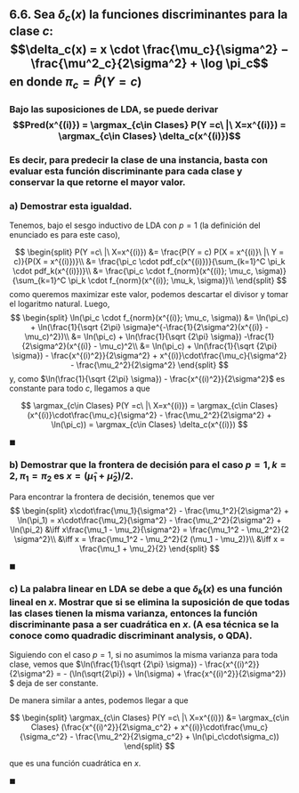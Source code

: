 ## 6.6. Sea $\delta_c(x)$ la funciones discriminantes para la clase $c$: $$\delta_c(x) = x \cdot \frac{\mu_c}{\sigma^2} − \frac{\mu^2_c}{2\sigma^2} + \log \pi_c$$ en donde $\pi_c = \hat{P}(Y = c)$

### Bajo las suposiciones de LDA, se puede derivar $$Pred(x^{(i)}) = \argmax_{c\in Clases} P(Y =c\ |\ X=x^{(i)}) = \argmax_{c\in Clases} \delta_c(x^{(i)})$$

### Es decir, para predecir la clase de una instancia, basta con evaluar esta función discriminante para cada clase y conservar la que retorne el mayor valor.

### a) Demostrar esta igualdad.

Tenemos, bajo el sesgo inductivo de LDA con $p=1$ (la definición del enunciado es para este caso),

$$
\begin{split}
    P(Y =c\ |\ X=x^{(i)})
        &= \frac{P(Y = c) P(X = x^{(i)}\ |\ Y = c)}{P(X = x^{(i)})}\\
        &= \frac{\pi_c \cdot pdf_c(x^{(i)})}{\sum_{k=1}^C \pi_k \cdot pdf_k(x^{(i)})}\\
        &= \frac{\pi_c \cdot f_{norm}(x^{(i)}; \mu_c, \sigma)}{\sum_{k=1}^C \pi_k \cdot f_{norm}(x^{(i)}; \mu_k, \sigma)}\\ 
\end{split}
$$
como queremos maximizar este valor, podemos descartar el divisor y tomar el logaritmo natural. Luego,
$$
\begin{split}
    \ln(\pi_c \cdot f_{norm}(x^{(i)}; \mu_c, \sigma)) 
        &= \ln(\pi_c) + \ln(\frac{1}{\sqrt {2\pi} \sigma}e^{-\frac{1}{2\sigma^2}(x^{(i)} - \mu_c)^2})\\
        &=  \ln(\pi_c) + \ln(\frac{1}{\sqrt {2\pi} \sigma}) -\frac{1}{2\sigma^2}(x^{(i)} - \mu_c)^2\\
        &= \ln(\pi_c) + \ln(\frac{1}{\sqrt {2\pi} \sigma}) - \frac{x^{(i)^2}}{2\sigma^2} + x^{(i)}\cdot\frac{\mu_c}{\sigma^2} - \frac{\mu_2^2}{2\sigma^2}
\end{split}
$$
y, como $\ln(\frac{1}{\sqrt {2\pi} \sigma}) - \frac{x^{(i)^2}}{2\sigma^2}$ es constante para todo $c$, llegamos a que

$$
\argmax_{c\in Clases} P(Y =c\ |\ X=x^{(i)}) = \argmax_{c\in Clases} (x^{(i)}\cdot\frac{\mu_c}{\sigma^2} - \frac{\mu_2^2}{2\sigma^2} + \ln(\pi_c)) =  \argmax_{c\in Clases} \delta_c(x^{(i)})
$$

$\blacksquare$

### b) Demostrar que la frontera de decisión para el caso $p = 1, k = 2, \pi_1 = \pi_2$ es $x = (\hat\mu_1 + \hat\mu_2)/2$.

Para encontrar la frontera de decisión, tenemos que ver
$$
\begin{split}
x\cdot\frac{\mu_1}{\sigma^2} - \frac{\mu_1^2}{2\sigma^2} + \ln(\pi_1) = x\cdot\frac{\mu_2}{\sigma^2} - \frac{\mu_2^2}{2\sigma^2} + \ln(\pi_2)
    &\iff x\frac{\mu_1 - \mu_2}{\sigma^2} = \frac{\mu_1^2 - \mu_2^2}{2 \sigma^2}\\
    &\iff x = \frac{\mu_1^2 - \mu_2^2}{2 (\mu_1 - \mu_2)}\\
    &\iff x = \frac{\mu_1 + \mu_2}{2} 
\end{split}
$$

$\blacksquare$

### c) La palabra linear en LDA se debe a que $\delta_k(x)$ es una función lineal en $x$. Mostrar que si se elimina la suposición de que todas las clases tienen la misma varianza, entonces la función discriminante pasa a ser cuadrática en $x$. (A esa técnica se la conoce como quadradic discriminant analysis, o QDA).

Siguiendo con el caso $p = 1$, si no asumimos la misma varianza para toda clase, vemos que  $\ln(\frac{1}{\sqrt {2\pi} \sigma}) - \frac{x^{(i)^2}}{2\sigma^2} = - (\ln(\sqrt{2\pi})  + \ln(\sigma) + \frac{x^{(i)^2}}{2\sigma^2}) $ deja de ser constante.

De manera similar a antes, podemos llegar a que

$$
\begin{split}
\argmax_{c\in Clases} P(Y =c\ |\ X=x^{(i)}) 
    &= \argmax_{c\in Clases} (\frac{x^{(i)^2}}{2\sigma_c^2} + x^{(i)}\cdot\frac{\mu_c}{\sigma_c^2} - \frac{\mu_2^2}{2\sigma_c^2} + \ln(\pi_c\cdot\sigma_c))
\end{split}
$$

que es una función cuadrática en $x$.

$\blacksquare$
